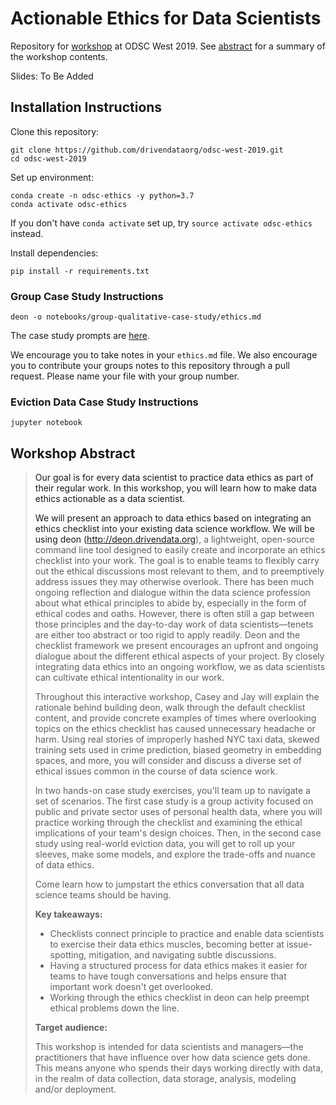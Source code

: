# Actionable Ethics for Data Scientists

Repository for [workshop](https://odsc.com/training/portfolio/practical-data-ethics-with-deon/) at ODSC West 2019. See [abstract](#abstract) for a summary of the workshop contents.

Slides: To Be Added

## Installation Instructions

Clone this repository:

```shell
git clone https://github.com/drivendataorg/odsc-west-2019.git
cd odsc-west-2019
```

Set up environment:

```shell
conda create -n odsc-ethics -y python=3.7
conda activate odsc-ethics
```

If you don't have `conda activate` set up, try `source activate odsc-ethics` instead.

Install dependencies:

```shell
pip install -r requirements.txt
```

### Group Case Study Instructions

```shell
deon -o notebooks/group-qualitative-case-study/ethics.md
```

The case study prompts are [here](notebooks/group-qualitative-case-study/group-qualitative-case-study-prompt.png).

We encourage you to take notes in your `ethics.md` file. We also encourage you to contribute your groups notes to this repository through a pull request. Please name your file with your group number.

### Eviction Data Case Study Instructions

```shell
jupyter notebook
```

<a name="abstract"/>

## Workshop Abstract

> Our goal is for every data scientist to practice data ethics as part of their regular work. In this workshop, you will learn how to make data ethics actionable as a data scientist.
>
> We will present an approach to data ethics based on integrating an ethics checklist into your existing data science workflow. We will be using deon (http://deon.drivendata.org), a lightweight, open-source command line tool designed to easily create and incorporate an ethics checklist into your work. The goal is to enable teams to flexibly carry out the ethical discussions most relevant to them, and to preemptively address issues they may otherwise overlook. There has been much ongoing reflection and dialogue within the data science profession about what ethical principles to abide by, especially in the form of ethical codes and oaths. However, there is often still a gap between those principles and the day-to-day work of data scientists—tenets are either too abstract or too rigid to apply readily. Deon and the checklist framework we present encourages an upfront and ongoing dialogue about the different ethical aspects of your project. By closely integrating data ethics into an ongoing workflow, we as data scientists can cultivate ethical intentionality in our work.
>
> Throughout this interactive workshop, Casey and Jay will explain the rationale behind building deon, walk through the default checklist content, and provide concrete examples of times where overlooking topics on the ethics checklist has caused unnecessary headache or harm. Using real stories of improperly hashed NYC taxi data, skewed training sets used in crime prediction, biased geometry in embedding spaces, and more, you will consider and discuss a diverse set of ethical issues common in the course of data science work.
>
> In two hands-on case study exercises, you'll team up to navigate a set of scenarios. The first case study is a group activity focused on public and private sector uses of personal health data, where you will practice working through the checklist and examining the ethical implications of your team's design choices. Then, in the second case study using real-world eviction data, you will get to roll up your sleeves, make some models, and explore the trade-offs and nuance of data ethics.
>
> Come learn how to jumpstart the ethics conversation that all data science teams should be having.
>
> **Key takeaways:**
>
> - Checklists connect principle to practice and enable data scientists to exercise their data ethics muscles, becoming better at issue-spotting, mitigation, and navigating subtle discussions.
> - Having a structured process for data ethics makes it easier for teams to have tough conversations and helps ensure that important work doesn't get overlooked.
> - Working through the ethics checklist in deon can help preempt ethical problems down the line.
>
> **Target audience:**
>
> This workshop is intended for data scientists and managers—the practitioners that have influence over how data science gets done. This means anyone who spends their days working directly with data, in the realm of data collection, data storage, analysis, modeling and/or deployment.
